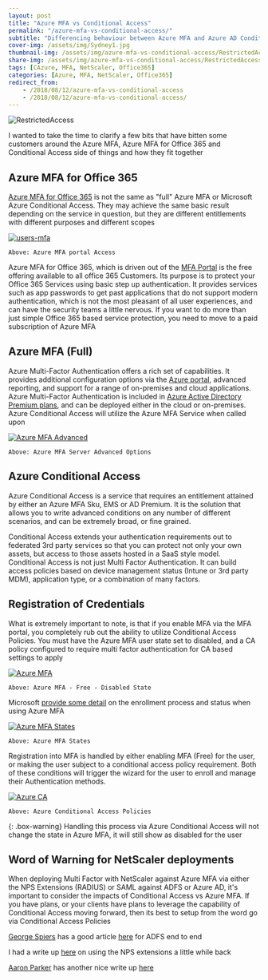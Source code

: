 ```yaml
---
layout: post
title: "Azure MFA vs Conditional Access"
permalink: "/azure-mfa-vs-conditional-access/"
subtitle: "Differencing behaviour between Azure MFA and Azure AD Conditional Access"
cover-img: /assets/img/Sydney1.jpg
thumbnail-img: /assets/img/azure-mfa-vs-conditional-access/RestrictedAccess.jpg
share-img: /assets/img/azure-mfa-vs-conditional-access/RestrictedAccess.jpg
tags: [CAzure, MFA, NetScaler, Office365]
categories: [Azure, MFA, NetScaler, Office365]
redirect_from: 
    - /2018/08/12/azure-mfa-vs-conditional-access
    - /2018/08/12/azure-mfa-vs-conditional-access/
---
```


![RestrictedAccess]({{site.baseurl}}/assets/img/azure-mfa-vs-conditional-access/RestrictedAccess.jpg)

I wanted to take the time to clarify a few bits that have bitten some customers around the Azure MFA, Azure MFA for Office 365 and Conditional Access side of things and how they fit together

## Azure MFA for Office 365

[Azure MFA for Office 365](https://docs.microsoft.com/en-us/azure/active-directory/authentication/concept-mfa-licensing) is not the same as "full" Azure MFA or Microsoft Azure Conditional Access. They may achieve the same basic result depending on the service in question, but they are different entitlements with different purposes and different scopes 

[![users-mfa]({{site.baseurl}}/assets/img/azure-mfa-vs-conditional-access/users-mfa.png)]({{site.baseurl}}/assets/img/azure-mfa-vs-conditional-access/users-mfa.png)

    Above: Azure MFA portal Access

Azure MFA for Office 365, which is driven out of the [MFA Portal](https://account.activedirectory.windowsazure.com/usermanagement/multifactorverification.aspx) is the free offering available to all office 365 Customers. Its purpose is to protect your Office 365 Services using basic step up authentication. It provides services such as app passwords to get past applications that do not support modern authentication, which is not the most pleasant of all user experiences, and can have the security teams a little nervous. If you want to do more than just simple Office 365 based service protection, you need to move to a paid subscription of Azure MFA

## Azure MFA (Full)

Azure Multi-Factor Authentication offers a rich set of capabilities. It provides additional configuration options via the [Azure portal](https://portal.azure.com/), advanced reporting, and support for a range of on-premises and cloud applications. Azure Multi-Factor Authentication is included in [Azure Active Directory Premium plans](https://www.microsoft.com/cloud-platform/azure-active-directory-features), and can be deployed either in the cloud or on-premises. Azure Conditional Access will utilize the Azure MFA Service when called upon

[![Azure MFA Advanced]({{site.baseurl}}/assets/img/azure-mfa-vs-conditional-access/Azure-MFA-Advanced.png)]({{site.baseurl}}/assets/img/azure-mfa-vs-conditional-access/Azure-MFA-Advanced.png)

    Above: Azure MFA Server Advanced Options

## Azure Conditional Access

Azure Conditional Access is a service that requires an entitlement attained by either an Azure MFA Sku, EMS or AD Premium. It is the solution that allows you to write advanced conditions on any number of different scenarios, and can be extremely broad, or fine grained.

Conditional Access extends your authentication requirements out to federated 3rd party services so that you can protect not only your own assets, but access to those assets hosted in a SaaS style model. Conditional Access is not just Multi Factor Authentication. It can build access policies based on device management status (Intune or 3rd party MDM), application type, or a combination of many factors.

## Registration of Credentials

What is extremely important to note, is that if you enable MFA via the MFA portal, you completely rub out the ability to utilize Conditional Access Policies. You must have the Azure MFA user state set to disabled, and a CA policy configured to require multi factor authentication for CA based settings to apply

[![Azure MFA]({{site.baseurl}}/assets/img/azure-mfa-vs-conditional-access/Azure-MFA.png)]({{site.baseurl}}/assets/img/azure-mfa-vs-conditional-access/Azure-MFA.png)

    Above: Azure MFA - Free - Disabled State

Microsoft [provide some detail](https://docs.microsoft.com/en-us/azure/active-directory/authentication/howto-mfa-userstates) on the enrollment process and status when using Azure MFA

[![Azure MFA States]({{site.baseurl}}/assets/img/azure-mfa-vs-conditional-access/Microsoft-Enrolment-Process.png)]({{site.baseurl}}/assets/img/azure-mfa-vs-conditional-access/Microsoft-Enrolment-Process.png)

    Above: Azure MFA States

Registration into MFA is handled by either enabling MFA (Free) for the user, or making the user subject to a conditional access policy requirement. Both of these conditions will trigger the wizard for the user to enroll and manage their Authentication methods.

[![Azure CA]({{site.baseurl}}/assets/img/azure-mfa-vs-conditional-access/Azure-CA.png)]({{site.baseurl}}/assets/img/azure-mfa-vs-conditional-access/Azure-CA.png)

    Above: Azure Conditional Access Policies

{: .box-warning}
Handling this process via Azure Conditional Access will not change the state in Azure MFA, it will still show as disabled for the user

## Word of Warning for NetScaler deployments

When deploying Multi Factor with NetScaler against Azure MFA via either the NPS Extensions (RADIUS) or SAML against ADFS or Azure AD, it's important to consider the impacts of Conditional Access vs Azure MFA. If you have plans, or your clients have plans to leverage the capability of Conditional Access moving forward, then its best to setup from the word go via Conditional Access Policies

[George Spiers](https://twitter.com/JGSpiers) has a good article [here](https://www.jgspiers.com/authentication-to-netscaler-using-ad-fs-4-0-server-2016-citrix-fas-azure-mfa-azure-cloud/) for ADFS end to end

I had a write up [here](https://jkindon.com/2018/03/05/azure-mfa-nps-extensions-with-netscaler-nfactor-authentication/) on using the NPS extensions a little while back

[Aaron Parker](https://twitter.com/stealthpuppy) has another nice write up [here](https://stealthpuppy.com/netscaler-azure-ad-conditional-access/)
